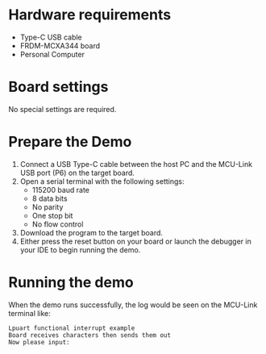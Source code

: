 Hardware requirements
=====================
- Type-C USB cable
- FRDM-MCXA344 board
- Personal Computer

Board settings
============
No special settings are required.

Prepare the Demo
===============
1.  Connect a USB Type-C cable between the host PC and the MCU-Link USB port (P6) on the target board.
2.  Open a serial terminal with the following settings:
    - 115200 baud rate
    - 8 data bits
    - No parity
    - One stop bit
    - No flow control
3.  Download the program to the target board.
4.  Either press the reset button on your board or launch the debugger in your IDE to begin running the demo.

Running the demo
===============
When the demo runs successfully, the log would be seen on the MCU-Link terminal like:
~~~~~~~~~~~~~~~~~~~~~~~~~~~~~~~~~~~~~~~~~
Lpuart functional interrupt example
Board receives characters then sends them out
Now please input:
~~~~~~~~~~~~~~~~~~~~~~~~~~~~~~~~~~~~~~~~~